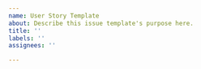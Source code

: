 ```yaml
---
name: User Story Template
about: Describe this issue template's purpose here.
title: ''
labels: ''
assignees: ''

---
```



